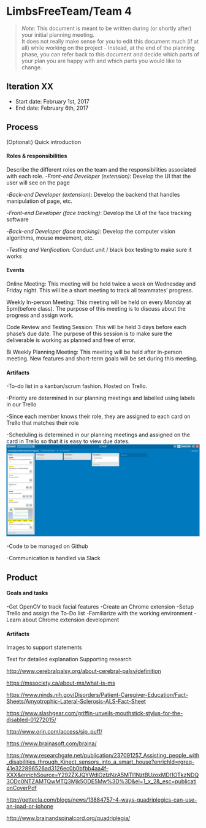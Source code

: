 # LimbsFreeTeam/Team 4

 > _Note:_ This document is meant to be written during (or shortly after) your initial planning meeting.     
 > It does not really make sense for you to edit this document much (if at all) while working on the project - Instead, at the end of the planning phase, you can refer back to this document and decide which parts of your plan you are happy with and which parts you would like to change.


## Iteration XX

 * Start date: February 1st, 2017
 * End date: February 6th, 2017

## Process

(Optional:) Quick introduction

#### Roles & responsibilities

Describe the different roles on the team and the responsibilities associated with each role.
-*Front-end Developer (extension)*: Develop the UI that the user will see on the page

-*Back-end Developer (extension)*: Develop the backend that handles manipulation of page, etc.

-*Front-end Developer (face tracking)*: Develop the UI of the face tracking software

-*Back-end Developer (face tracking)*: Develop the computer vision algorithms, mouse movement, etc.

-*Testing and Verification:* Conduct unit / black box testing to make sure it works

#### Events

Online Meeting: This meeting will be held twice a week on Wednesday and Friday night. This will be a short meeting to track all teammates’ progress.

Weekly In-person Meeting: This meeting will be held on every Monday at 5pm(before class). The purpose of this meeting is to discuss about the progress and assign work. 

Code Review and Testing Session: This will be held 3 days before each phase’s due date. The purpose of this session is to make sure the deliverable is working as planned and free of error.

Bi Weekly Planning Meeting: This meeting will be held after In-person meeting. New features  and short-term goals will be set during this meeting.


#### Artifacts

-To-do list in a kanban/scrum fashion. Hosted on Trello.

-Priority are determined in our planning meetings and labelled using labels in our Trello

-Since each member knows their role, they are assigned to each card on Trello that matches their role

-Scheduling is determined in our planning meetings and assigned on the card in Trello so that it is easy to view due dates. 
![alt tag](trello.jpg)

-Code to be managed on Github

-Communication is handled via Slack


## Product

#### Goals and tasks

-Get OpenCV to track facial features
-Create an Chrome extension
-Setup Trello and assign the To-Do list
-Familiarize with the working environment 
-Learn about Chrome extension development 


#### Artifacts
Images to support statements

Text for detailed explanation 
Supporting research

http://www.cerebralpalsy.org/about-cerebral-palsy/definition

https://mssociety.ca/about-ms/what-is-ms

https://www.ninds.nih.gov/Disorders/Patient-Caregiver-Education/Fact-Sheets/Amyotrophic-Lateral-Sclerosis-ALS-Fact-Sheet

https://www.slashgear.com/griffin-unveils-mouthstick-stylus-for-the-disabled-01272015/

http://www.orin.com/access/sip_puff/

https://www.brainasoft.com/braina/

https://www.researchgate.net/publication/237091257_Assisting_people_with_disabilities_through_Kinect_sensors_into_a_smart_house?enrichId=rgreq-41e322896526ad3126ec0b0bfbb4aa4f-XXX&enrichSource=Y292ZXJQYWdlOzIzNzA5MTI1NztBUzoxMDI1OTkzNDQ3ODc0NTZAMTQwMTQ3Mjk5ODE5Mw%3D%3D&el=1_x_2&_esc=publicationCoverPdf 

http://gettecla.com/blogs/news/13884757-4-ways-quadriplegics-can-use-an-ipad-or-iphone

http://www.brainandspinalcord.org/quadriplegia/







